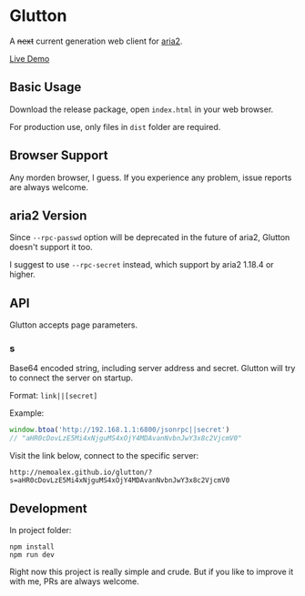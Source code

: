# Glutton

A ~~next~~ current generation web client for [aria2](http://aria2.github.io/).

[Live Demo](http://nemoalex.github.io/glutton/)

## Basic Usage

Download the release package, open `index.html` in your web browser.

For production use, only files in `dist` folder are required.

## Browser Support

Any morden browser, I guess. If you experience any problem, issue reports are always welcome.

## aria2 Version

Since `--rpc-passwd` option will be deprecated in the future of aria2, Glutton doesn't support it too.

I suggest to use `--rpc-secret` instead, which support by aria2 1.18.4 or higher.

## API

Glutton accepts page parameters.

### s

Base64 encoded string, including server address and secret. Glutton will try to connect the server on startup.

Format: `link||[secret]`

Example:

```javascript
window.btoa('http://192.168.1.1:6800/jsonrpc||secret')
// "aHR0cDovLzE5Mi4xNjguMS4xOjY4MDAvanNvbnJwY3x8c2VjcmV0"
```

Visit the link below, connect to the specific server:

```
http://nemoalex.github.io/glutton/?s=aHR0cDovLzE5Mi4xNjguMS4xOjY4MDAvanNvbnJwY3x8c2VjcmV0
```

## Development

In project folder:

```
npm install
npm run dev
```

Right now this project is really simple and crude. But if you like to improve it with me, PRs are always welcome.
